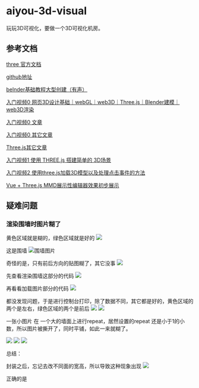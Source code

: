 # aiyou-3d-visual
玩玩3D可视化，要做一个3D可视化机房。

## 参考文档

[three 官方文档](https://threejs.org/docs/index.html#api/zh/)

[github地址](https://github.com/mrdoob/three.js)

[belnder基础教程大型创建（有声）](https://www.bilibili.com/video/BV1GK411P7M3?from=search&seid=13620439506336912099)

[入门视频0 网页3D设计基础｜webGL｜web3D｜Three.js｜Blender建模｜web3D渲染](https://www.bilibili.com/video/BV1U54y1i7Zf?p=2)

[入门视频0 文章](https://juejin.cn/post/6854573206708158471)

[入门视频0 其它文章](https://juejin.cn/post/6844903981450264584)

[Three.js其它文章](http://www.hewebgl.com/article/articledir/1)

[入门视频1 使用 THREE.js 搭建简单的 3D场景](https://www.bilibili.com/video/av78213651?spm_id_from=333.788.b_765f64657363.1)

[入门视频2 使用three.js加载3D模型以及处理点击事件的方法 ](https://www.bilibili.com/video/BV1ZJ411C7F6?from=search&seid=15885332407287474731)

[Vue + Three.js MMD展示性编辑器效果初步展示](https://www.bilibili.com/video/BV1Ef4y1D7WG/?spm_id_from=333.788.videocard.6)

## 疑难问题

### 渲染围墙时图片糊了

黄色区域就是糊的，绿色区域就是好的
![](./README_SOURCE/images/202101241615.png)

这是围墙
![围墙图片](./README_SOURCE/images/wall.png)

奇怪的是，只有前后方向的贴图糊了，其它没事
![](./README_SOURCE/images/20210124161722.png)



先查看渲染围墙这部分的代码
![](./README_SOURCE/images/20210124161646.png)

再看看加载图片部分的代码
![](./README_SOURCE/images/20210124161704.png)

都没发现问题，于是进行控制台打印，除了数据不同，其它都是好的，黄色区域的两个是左右，绿色区域的两个是前后
![](./README_SOURCE/images/20210124161739.png)
![](./README_SOURCE/images/20210124161748.png)

一张小图片 在 一个大的墙面上进行repeat，居然设置的repeat 还是小于1的小数，所以图片被撕开了，同时平铺，如此一来就糊了。

![](./README_SOURCE/images/20210124161823.png)
![](./README_SOURCE/images/20210124161833.png)
![](./README_SOURCE/images/20210124161845.png)

总结：

封装之后，忘记去改不同面的宽高，所以导致这种现象出现
![](./README_SOURCE/images/20210124161823.png)

正确的是

